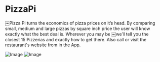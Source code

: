 # PizzaPi

￼Pizza Pi turns the economics of pizza prices on it’s head. By comparing small, medium and large pizzas by square
inch price the user will know exactly what the best deal is. Wherever you may be ￼we’ll tell you the closest 15
Pizzerias and exactly how to get there. Also call or visit the restaurant's website from in the App.

![Image](https://cloud.githubusercontent.com/assets/8518882/10866073/30dc0178-7fef-11e5-90e5-daa7b6cf7ca0.png)
![Image](https://cloud.githubusercontent.com/assets/8518882/10869880/260275a0-8082-11e5-87cb-8c16b5a25dcc.png)
